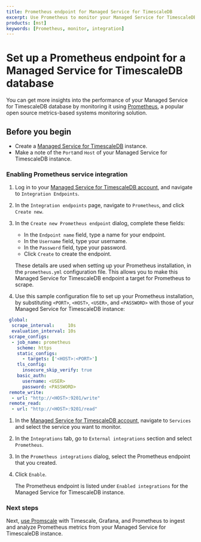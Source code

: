```yaml
---
title: Prometheus endpoint for Managed Service for TimescaleDB
excerpt: Use Prometheus to monitor your Managed Service for TimescaleDB
products: [mst]
keywords: [Prometheus, monitor, integration]
---
```


# Set up a Prometheus endpoint for a Managed Service for TimescaleDB database

You can get more insights into the performance of your Managed Service for TimescaleDB
database by monitoring it using [Prometheus][get-prometheus], a popular
open source metrics-based systems monitoring solution.

## Before you begin

*   Create a [Managed Service for TimescaleDB][timescale-mst-get-started] instance.
*   Make a note of the `Port`and `Host` of your Managed Service for TimescaleDB instance.

<Procedure>

### Enabling Prometheus service integration

1.  Log in to your [Managed Service for TimescaleDB account][mst-portal], and
    navigate to `Integration Endpoints`.
1.  In the `Integration endpoints` page, navigate to `Prometheus`, and click
    `Create new`.
1.  In the `Create new Prometheus endpoint` dialog, complete these fields:

      *   In the `Endpoint name` field, type a name for your endpoint.
      *   In the `Username` field, type your username.
      *   In the `Password` field, type your password.
      *   Click `Create` to create the endpoint.
    
    These details are used when setting up your Prometheus installation, in the
    `prometheus.yml` configuration file. This allows you to make this Managed
    Service for TimescaleDB endpoint a target for Prometheus to scrape.

1.  Use this sample configuration file to set up your Prometheus installation,
    by substituting `<PORT>`, `<HOST>`, `<USER>`, and `<PASSWORD>` with those of
    your Managed Service for TimescaleDB instance:

   ```yaml
    global:
     scrape_interval:     10s
     evaluation_interval: 10s
    scrape_configs:
     - job_name: prometheus
       scheme: https
       static_configs:
         - targets: ['<HOST>:<PORT>']
       tls_config:
         insecure_skip_verify: true
       basic_auth:
         username: <USER>
         password: <PASSWORD>
    remote_write:
     - url: "http://<HOST>:9201/write"
    remote_read:
     - url: "http://<HOST>:9201/read"
   ```

1.  In the [Managed Service for TimescaleDB account][mst-portal], navigate to
    `Services` and select the service you want to monitor.
1.  In the `Integrations` tab, go to `External integrations` section and select
    `Prometheus`.
1.  In the `Prometheus integrations` dialog, select the Prometheus endpoint
    that you created.
1.  Click `Enable`.

    The Prometheus endpoint is listed under `Enabled integrations` for the
    Managed Service for TimescaleDB instance.

</Procedure>

### Next steps

Next, [use Promscale][promscale] with Timescale, Grafana, and Prometheus to ingest
and analyze Prometheus metrics from your Managed Service for TimescaleDB instance.

[get-prometheus]: https://prometheus.io
[node-exporter-metrics]: https://github.com/prometheus/node_exporter
[pg-stats-metrics]: https://www.postgresql.org/docs/current/monitoring-stats.html
[promscale]: https://github.com/timescale/timescale-prometheus
[timescale-mst]: https://www.timescale.com/products
[timescale-mst-get-started]: /mst/:currentVersion:/about-mst
[mst-portal]: https://portal.managed.timescale.com
